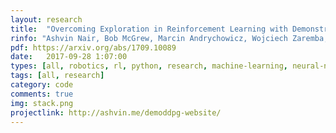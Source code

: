 ```yaml
---
layout: research
title:  "Overcoming Exploration in Reinforcement Learning with Demonstrations."
rinfo: "Ashvin Nair, Bob McGrew, Marcin Andrychowicz, Wojciech Zaremba, Pieter Abbeel"
pdf: https://arxiv.org/abs/1709.10089
date:   2017-09-28 1:07:00
types: [all, robotics, rl, python, research, machine-learning, neural-nets]
tags: [all, research]
category: code
comments: true
img: stack.png
projectlink: http://ashvin.me/demoddpg-website/
---
```

